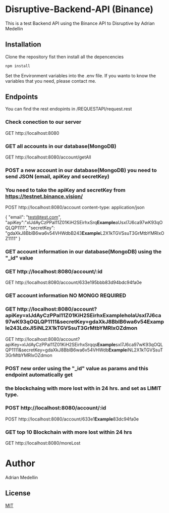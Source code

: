 # Disruptive-Backend-API (Binance)

This is a test Backend API using the Binance API to Disruptive by Adrian Medellin

## Installation

Clone the repository fist then install all the depencencies

```bash
npm install
```

Set the Environment variables into the .env file. If you wanto to know the variables that you need, please contact me.


## Endpoints
You can find the rest endopints in /REQUESTAPI/request.rest


### Check conection to our server
GET http://localhost:8080

### GET all accounts in our database(MongoDB)
GET http://localhost:8080/account/getAll

### POST a new account in our database(MongoDB) you need to send JSON (email, apiKey and secretKey)
### You need to take the apiKey and secretKey from https://testnet.binance.vision/
POST http://localhost:8080/account
content-type: application/json

{
	"email": "test@test.com",
	"apiKey":"xlJdAyCzPPal11Z01KiH2SEirhxSrq**Example**aUsxl7J6ca97wK93qOQLQP1111",
	"secretKey": "gdaXkJ8BblB6wa6v54VHWdbB243**Example**L2X1kTGVSsuT3GrMtbYMRIxOZ1111"
}

### GET account information in our database(MongoDB) using the "_id" value
### GET http://localhost:8080/account/:id
GET http://localhost:8080/account/633e195bbb83d94bdc94fa0e

### GET account information NO MONGO REQUIRED
### GET http://localhost:8080/account?apiKey=xlJdAyCzPPal11Z01KiH2SEirhx**Example**holaUsxl7J6ca97wK93qOQLQP1111&secretKey=gdaXkJ8BblB6wa6v54**Example**243LdxJI5iNL2X1kTGVSsuT3GrMtbYMRIxOZdmon
GET http://localhost:8080/account?apiKey=xlJdAyCzPPal11Z01KiH2SEirhxSrqqs**Example**sxl7J6ca97wK93qOQLQP1111&secretKey=gdaXkJ8BblB6wa6v54VHWdb**Example**iNL2X1kTGVSsuT3GrMtbYMRIxOZdmon


### POST new order using the "_id" value as params and this endpoint automatically get
### the blockchaing with more lost with in 24 hrs. and set as LIMIT type.
### POST http://localhost:8080/account/:id
POST http://localhost:8080/account/633e1**Example**83dc94fa0e

### GET top 10 Blockchain with more lost within 24 hrs
GET http://localhost:8080/moreLost

# Author

Adrian Medellin

## License
[MIT](https://choosealicense.com/licenses/mit/)